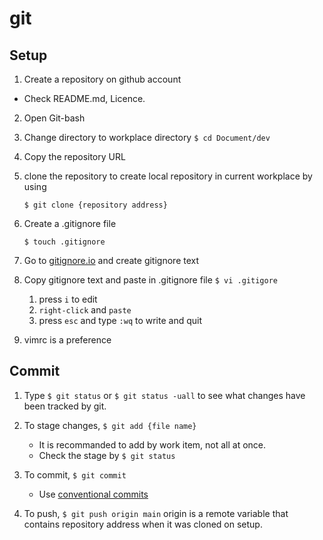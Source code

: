 # git

## Setup
1. Create a repository on github account
- Check README.md, Licence.


2. Open Git-bash


3. Change directory to workplace directory `$ cd Document/dev`

4. Copy the repository URL


5. clone the repository to create local repository in current workplace by using

    `$ git clone {repository address}`

6. Create a .gitignore file 

    `$ touch .gitignore`

7. Go to [gitignore.io](https://gitignore.io/) and create gitignore text

8. Copy gitignore text and paste in .gitignore file
    `$ vi .gitigore`
   1. press `i` to edit 
   2. `right-click` and `paste`
   3. press `esc` and type `:wq` to write and quit
9. vimrc is a preference

## Commit
1. Type `$ git status` or `$ git status -uall` to see what changes have been tracked by git.

2. To stage changes, `$ git add {file name}`
    - It is recommanded to add by work item, not all at once.
    - Check the stage by `$ git status`
3. To commit,
`$ git commit`
    - Use [conventional commits](https://www.conventionalcommits.org/ko/v1.0.0/)
4. To push,
`$ git push origin main`
origin is a remote variable that contains repository address when it was cloned on setup.


